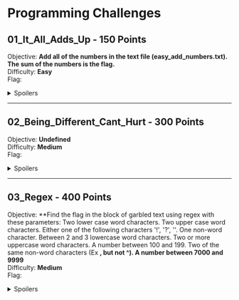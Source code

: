 
# Programming Challenges

## 01_It_All_Adds_Up - 150 Points  
Objective: **Add all of the numbers in the text file (easy_add_numbers.txt). The sum of the numbers is the flag.**  
Difficulty: **Easy**  
Flag:<details>
  <summary>Spoilers</summary>
	  746217
</details>

----------

## 02_Being_Different_Cant_Hurt - 300 Points  
Objective: **Undefined**  
Difficulty: **Medium**  
Flag:<details>
  <summary>Spoilers</summary>
  1sthi5re@lLyf3
</details>

----------

## 03_Regex - 400 Points  
Objective: **Find the flag in the block of garbled text using regex with these parameters: Two lower case word characters. Two upper case word characters. Either one of the following characters '!', '?', ''. One non-word character. Between 2 and 3 lowercase word characters. Two or more uppercase word characters. A number between 100 and 199. Two of the same non-word characters (Ex **, but not ^). A number between 7000 and 9999**  
Difficulty: **Medium**  
Flag:<details>
  <summary>Spoilers</summary>
  khNV!#ksAQ102))9987
</details>